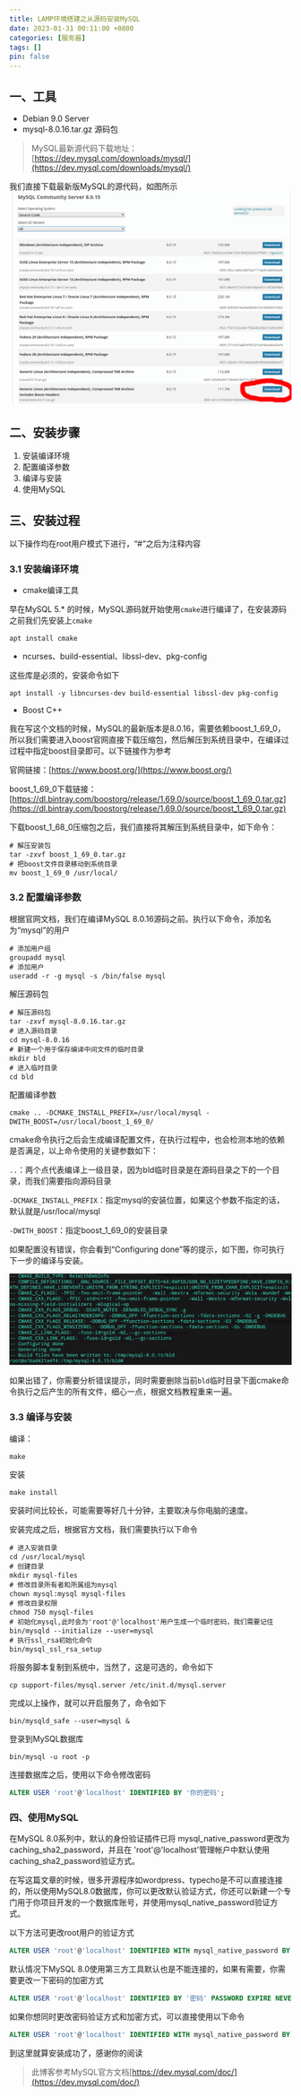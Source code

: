 ```yaml
---
title: LAMP环境搭建之从源码安装MySQL
date: 2023-01-31 00:11:00 +0800
categories: [服务器]
tags: []
pin: false
---
```


## 一、工具

- Debian 9.0 Server
- mysql-8.0.16.tar.gz 源码包

> MySQL最新源代码下载地址：[https://dev.mysql.com/downloads/mysql/](https://dev.mysql.com/downloads/mysql/)

我们直接下载最新版MySQL的源代码，如图所示
![mysql01.png](/img/server/03-01.png)

## 二、安装步骤

1. 安装编译环境
2. 配置编译参数
3. 编译与安装
4. 使用MySQL

## 三、安装过程

以下操作均在root用户模式下进行，“#”之后为注释内容

### 3.1 安装编译环境

- cmake编译工具

早在MySQL 5.\* 的时候，MySQL源码就开始使用`cmake`进行编译了，在安装源码之前我们先安装上`cmake`

```shell
apt install cmake
```

- ncurses、build-essential、libssl-dev、pkg-config

这些库是必须的，安装命令如下

```shell
apt install -y libncurses-dev build-essential libssl-dev pkg-config
```

- Boost C++

我在写这个文档的时候，MySQL的最新版本是8.0.16，需要依赖boost_1_69_0，所以我们需要进入boost官网直接下载压缩包，然后解压到系统目录中，在编译过过程中指定boost目录即可。以下链接作为参考

官网链接：[https://www.boost.org/](https://www.boost.org/)

boost_1_69_0下载链接：[https://dl.bintray.com/boostorg/release/1.69.0/source/boost_1_69_0.tar.gz](https://dl.bintray.com/boostorg/release/1.69.0/source/boost_1_69_0.tar.gz)

下载boost_1_68_0压缩包之后，我们直接将其解压到系统目录中，如下命令：

```shell
# 解压安装包
tar -zxvf boost_1_69_0.tar.gz
# 把boost文件目录移动到系统目录
mv boost_1_69_0 /usr/local/
```

### 3.2 配置编译参数

根据官网文档，我们在编译MySQL 8.0.16源码之前。执行以下命令，添加名为“mysql”的用户

```shell
# 添加用户组
groupadd mysql
# 添加用户
useradd -r -g mysql -s /bin/false mysql
```

解压源码包

```shell
# 解压源码包
tar -zxvf mysql-8.0.16.tar.gz
# 进入源码目录
cd mysql-8.0.16
# 新建一个用于保存编译中间文件的临时目录
mkdir bld
# 进入临时目录
cd bld
```

配置编译参数

```shell
cmake .. -DCMAKE_INSTALL_PREFIX=/usr/local/mysql -DWITH_BOOST=/usr/local/boost_1_69_0/
```

cmake命令执行之后会生成编译配置文件，在执行过程中，也会检测本地的依赖是否满足，以上命令使用的关键参数如下：

`..`：两个点代表编译上一级目录，因为bld临时目录是在源码目录之下的一个目录，而我们需要指向源码目录

`-DCMAKE_INSTALL_PREFIX`：指定mysql的安装位置，如果这个参数不指定的话，默认就是/usr/local/mysql

`-DWITH_BOOST`：指定boost_1_69_0的安装目录

如果配置没有错误，你会看到“Configuring done”等的提示，如下图，你可执行下一步的编译与安装。

![mysql02.png](/img/server/03-02.png)

如果出错了，你需要分析错误提示，同时需要删除当前`bld`临时目录下面cmake命令执行之后产生的所有文件，细心一点，根据文档教程重来一遍。

### 3.3 编译与安装

编译：

```shell
make
```

安装

```shell
make install
```

安装时间比较长，可能需要等好几十分钟，主要取决与你电脑的速度。

安装完成之后，根据官方文档，我们需要执行以下命令

```shell
# 进入安装目录
cd /usr/local/mysql
# 创建目录
mkdir mysql-files
# 修改目录所有者和所属组为mysql
chown mysql:mysql mysql-files
# 修改目录权限
chmod 750 mysql-files
# 初始化mysql,此时会为'root'@'localhost'用户生成一个临时密码，我们需要记住
bin/mysqld --initialize --user=mysql
# 执行ssl_rsa初始化命令
bin/mysql_ssl_rsa_setup
```

将服务脚本复制到系统中，当然了，这是可选的，命令如下

```shell
cp support-files/mysql.server /etc/init.d/mysql.server
```

完成以上操作，就可以开启服务了，命令如下

```shell
bin/mysqld_safe --user=mysql &
```

登录到MySQL数据库

```shell
bin/mysql -u root -p
```

连接数据库之后，使用以下命令修改密码

```sql
ALTER USER 'root'@'localhost' IDENTIFIED BY '你的密码';
```

### 四、使用MySQL

在MySQL 8.0系列中，默认的身份验证插件已将 mysql_native_password更改为 caching_sha2_password，并且在 'root'@'localhost'管理帐户中默认使用caching_sha2_password验证方式。

在写这篇文章的时候，很多开源程序如wordpress、typecho是不可以直接连接的，所以使用MySQL8.0数据库，你可以更改默认验证方式，你还可以新建一个专门用于你项目开发的一个数据库账号，并使用mysql_native_password验证方式。

以下方法可更改root用户的验证方式

```sql
ALTER USER 'root'@'localhost' IDENTIFIED WITH mysql_native_password BY '密码';
```

默认情况下MySQL 8.0使用第三方工具默认也是不能连接的，如果有需要，你需要更改一下密码的加密方式

```sql
ALTER USER 'root'@'localhost' IDENTIFIED BY '密码' PASSWORD EXPIRE NEVER;
```

如果你想同时更改密码验证方式和加密方式，可以直接使用以下命令

```sql
ALTER USER 'root'@'localhost' IDENTIFIED WITH mysql_native_password BY '密码' PASSWORD EXPIRE NEVER;
```

到这里就算安装成功了，感谢你的阅读

> 此博客参考MySQL官方文档[https://dev.mysql.com/doc/](https://dev.mysql.com/doc/)
